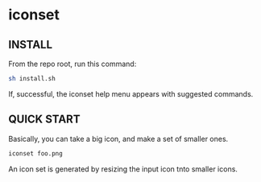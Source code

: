 # iconset

## INSTALL

From the repo root, run this command:
```bash
sh install.sh
```

If, successful, the iconset help menu appears with suggested commands.

## QUICK START

Basically, you can take a big icon, and make a set of smaller ones.

```bash
iconset foo.png
```

An icon set is generated by resizing the input icon tnto smaller icons.

